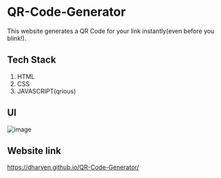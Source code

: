 # QR-Code-Generator
This website generates a QR Code for your link instantly(even before you blink!).

## Tech Stack
1. HTML
2. CSS
3. JAVASCRIPT(qrious)

## UI
![image](https://user-images.githubusercontent.com/70836668/118802237-87b54400-b8bf-11eb-89d7-3adb12bf3b23.png)


## Website link
https://dharven.github.io/QR-Code-Generator/
